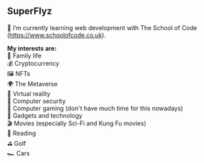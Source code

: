<!--
**SuperFlyz81/SuperFlyz81** is a ✨ _special_ ✨ repository because its `README.md` (this file) appears on your GitHub profile.

Here are some ideas to get you started:

- 🔭 I’m currently working on ...
- 🌱 I’m currently learning ...
- 👯 I’m looking to collaborate on ...
- 🤔 I’m looking for help with ...
- 💬 Ask me about ...
- 📫 How to reach me: ...
- 😄 Pronouns: ...
- ⚡ Fun fact: ...
-->

## SuperFlyz
🌱 I’m currently learning web development with The School of Code (https://www.schoolofcode.co.uk).

**My interests are:**  
🏡 Family life  
💰 Cryptocurrency  
🖼️ NFTs  
🌍 The Metaverse  
🥽 Virtual reality  
🔐 Computer security  
👾 Computer gaming (don't have much time for this nowadays)  
📱 Gadgets and technology  
🎬 Movies (especially Sci-Fi and Kung Fu movies)  
📖 Reading  
⛳️ Golf  
🏎️ Cars  
